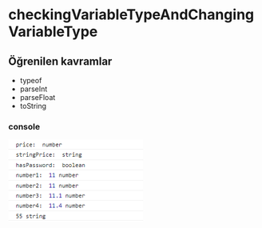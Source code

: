 # checkingVariableTypeAndChangingVariableType

## Öğrenilen kavramlar

- typeof
- parseInt
- parseFloat
- toString

### console

![ss1](./img/ss1.PNG)
